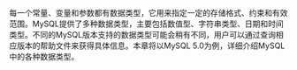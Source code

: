

每一个常量、变量和参数都有数据类型，它用来指定一定的存储格式、约束和有效范围。MySQL提供了多种数据类型，主要包括数值型、字符串类型、日期和时间类型。不同的MySQL版本支持的数据类型可能会稍有不同，用户可以通过查询相应版本的帮助文件来获得具体信息。本章将以MySQL 5.0为例，详细介绍MySQL中的各种数据类型。



